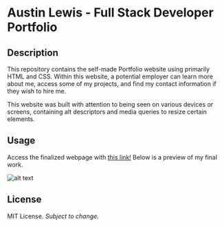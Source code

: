 # Austin Lewis - Full Stack Developer Portfolio

## Description

This repository contains the self-made Portfolio website using primarily HTML and CSS. Within this website, a potential employer can learn more about me, access some of my projects, and find my contact information if they wish to hire me.

This website was built with attention to being seen on various devices or screens, containing alt descriptors and media queries to resize certain elements.

## Usage

Access the finalized webpage with [this link!](https://austinl96.github.io/austinl96-portfolio/) Below is a preview of my final work.

![alt text](assets/images/portfolioscreenshot.png)

## License

MIT License. <i>Subject to change.</i>